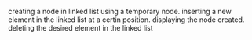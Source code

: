 creating a node in linked list using a temporary node.
inserting a new element in the linked list at a certin position.
displaying the node created.
deleting the desired element in the linked list
